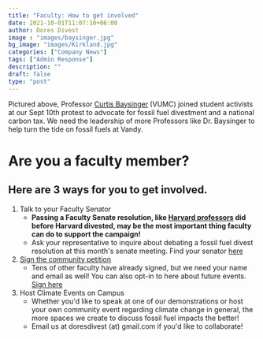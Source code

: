 ```yaml
---
title: "Faculty: How to get involved"
date: 2021-10-01T11:07:10+06:00
author: Dores Divest
image : "images/baysinger.jpg"
bg_image: "images/Kirkland.jpg"
categories: ["Company News"]
tags: ["Admin Response"]
description: ""
draft: false
type: "post"
---
```


Pictured above, Professor [Curtis Baysinger](https://www.vumc.org/anesthesiology/person/curtis-baysinger-md) (VUMC) joined student activists at our Sept 10th protest to advocate for fossil fuel divestment and a national carbon tax. 
We need the leadership of more Professors like Dr. Baysinger to help turn the tide on fossil fuels at Vandy.

# Are you a faculty member?
## Here are 3 ways for you to get involved.

1. Talk to your Faculty Senator 
	* <b> Passing a Faculty Senate resolution, like [Harvard professors](https://www.thecrimson.com/article/2020/2/5/faculty-vote-support-divestment/) did before Harvard divested, may be the most important thing faculty can do to support the campaign! </b>
	* Ask your representative to inquire about debating a fossil fuel divest resolution at this month's senate meeting. Find your senator [here](https://www.vanderbilt.edu/facultysenate/index.php)
2. [Sign the community petition](tinyurl.com/divestvandy)
	* Tens of other faculty have already signed, but we need your name and email as well! You can also opt-in to here about future events. [Sign here](tinyurl.com/divestvandy)
3. Host Climate Events on Campus
	* Whether you'd like to speak at one of our demonstrations or host your own community event regarding climate change in general, the more spaces we create to discuss fossil fuel impacts the better!
	* Email us at doresdivest (at) gmail.com if you'd like to collaborate!
